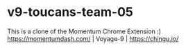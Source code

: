 # v9-toucans-team-05
This is a clone of the Momentum Chrome Extension :)
https://momentumdash.com/ | Voyage-9 | https://chingu.io/
